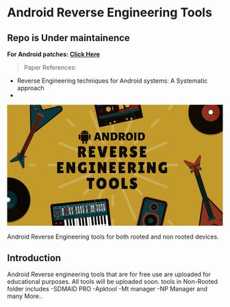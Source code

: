 # Android Reverse Engineering Tools
## Repo is Under maintainence

**For Android patches: [Click Here](https://github.com/Hrushikraj/Android_patches/tree/main)**
> Paper References:
- Reverse Engineering techniques for Android systems: A Systematic approach
- 

<p align="center">
  <img src="./LOCAL/ANDROID.jpg" alt="Android Reverse Engineering Tools">
</p>

   Android Reverse Engineering tools for both rooted and non rooted devices.

## Introduction
Android Reverse engineering tools that are for free use are uploaded for educational purposes.
All tools will be uploaded soon.
tools in Non-Rooted folder includes 
-SDMAID PRO
-Apktool
-Mt manager
-NP Manager
and many More..
